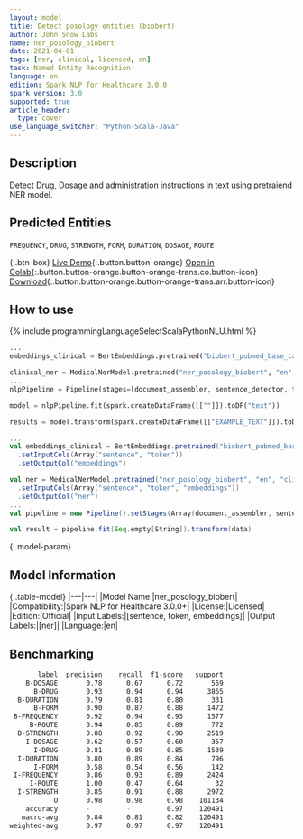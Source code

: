 ```yaml
---
layout: model
title: Detect posology entities (biobert)
author: John Snow Labs
name: ner_posology_biobert
date: 2021-04-01
tags: [ner, clinical, licensed, en]
task: Named Entity Recognition
language: en
edition: Spark NLP for Healthcare 3.0.0
spark_version: 3.0
supported: true
article_header:
  type: cover
use_language_switcher: "Python-Scala-Java"
---
```



## Description


Detect Drug, Dosage and administration instructions in text using pretraiend NER model.


## Predicted Entities


`FREQUENCY`, `DRUG`, `STRENGTH`, `FORM`, `DURATION`, `DOSAGE`, `ROUTE`


{:.btn-box}
[Live Demo](https://demo.johnsnowlabs.com/healthcare/NER_POSOLOGY/){:.button.button-orange}
[Open in Colab](https://colab.research.google.com/github/JohnSnowLabs/spark-nlp-workshop/blob/master/tutorials/Certification_Trainings/Healthcare/1.Clinical_Named_Entity_Recognition_Model.ipynb){:.button.button-orange.button-orange-trans.co.button-icon}
[Download](https://s3.amazonaws.com/auxdata.johnsnowlabs.com/clinical/models/ner_posology_biobert_en_3.0.0_3.0_1617260806766.zip){:.button.button-orange.button-orange-trans.arr.button-icon}


## How to use






<div class="tabs-box" markdown="1">
{% include programmingLanguageSelectScalaPythonNLU.html %}

```python
...
embeddings_clinical = BertEmbeddings.pretrained("biobert_pubmed_base_cased").setInputCols(["sentence", "token"]).setOutputCol("embeddings")

clinical_ner = MedicalNerModel.pretrained("ner_posology_biobert", "en", "clinical/models").setInputCols(["sentence", "token", "embeddings"]).setOutputCol("ner")
...
nlpPipeline = Pipeline(stages=[document_assembler, sentence_detector, tokenizer, embeddings_clinical, clinical_ner, ner_converter])

model = nlpPipeline.fit(spark.createDataFrame([[""]]).toDF("text"))

results = model.transform(spark.createDataFrame([["EXAMPLE_TEXT"]]).toDF("text"))
```
```scala
...
val embeddings_clinical = BertEmbeddings.pretrained("biobert_pubmed_base_cased")
  .setInputCols(Array("sentence", "token"))
  .setOutputCol("embeddings")

val ner = MedicalNerModel.pretrained("ner_posology_biobert", "en", "clinical/models")
  .setInputCols(Array("sentence", "token", "embeddings"))
  .setOutputCol("ner")
...
val pipeline = new Pipeline().setStages(Array(document_assembler, sentence_detector, tokenizer, embeddings_clinical, ner, ner_converter))

val result = pipeline.fit(Seq.empty[String]).transform(data)
```
</div>


{:.model-param}
## Model Information


{:.table-model}
|---|---|
|Model Name:|ner_posology_biobert|
|Compatibility:|Spark NLP for Healthcare 3.0.0+|
|License:|Licensed|
|Edition:|Official|
|Input Labels:|[sentence, token, embeddings]|
|Output Labels:|[ner]|
|Language:|en|


## Benchmarking


```bash
       label  precision    recall  f1-score   support
    B-DOSAGE       0.78      0.67      0.72       559
      B-DRUG       0.93      0.94      0.94      3865
  B-DURATION       0.79      0.81      0.80       331
      B-FORM       0.90      0.87      0.88      1472
 B-FREQUENCY       0.92      0.94      0.93      1577
     B-ROUTE       0.94      0.85      0.89       772
  B-STRENGTH       0.88      0.92      0.90      2519
    I-DOSAGE       0.62      0.57      0.60       357
      I-DRUG       0.81      0.89      0.85      1539
  I-DURATION       0.80      0.89      0.84       796
      I-FORM       0.58      0.54      0.56       142
 I-FREQUENCY       0.86      0.93      0.89      2424
     I-ROUTE       1.00      0.47      0.64        32
  I-STRENGTH       0.85      0.91      0.88      2972
           O       0.98      0.98      0.98    101134
    accuracy       -         -         0.97    120491
   macro-avg       0.84      0.81      0.82    120491
weighted-avg       0.97      0.97      0.97    120491
```
<!--stackedit_data:
eyJoaXN0b3J5IjpbMTI4NTU1NDEwN119
-->